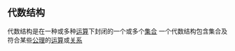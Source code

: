 
## 代数结构

代数结构是在一种或多种[运算][Operation]下封闭的一个或多个[集合][Set]
一个代数结构包含集合及符合某些[公理][Axiom]的[运算][Operation]或[关系][Finitary_relation]

<!-- end of file -->

[Operation]: TODO
[Set]: TODO
[Axiom]: /math/Axiom.md
[Finitary_relation]: TODO
